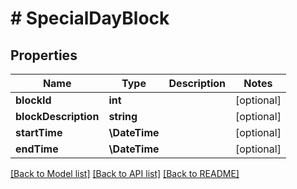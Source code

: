 # # SpecialDayBlock

## Properties

Name | Type | Description | Notes
------------ | ------------- | ------------- | -------------
**blockId** | **int** |  | [optional]
**blockDescription** | **string** |  | [optional]
**startTime** | **\DateTime** |  | [optional]
**endTime** | **\DateTime** |  | [optional]

[[Back to Model list]](../../README.md#models) [[Back to API list]](../../README.md#endpoints) [[Back to README]](../../README.md)
